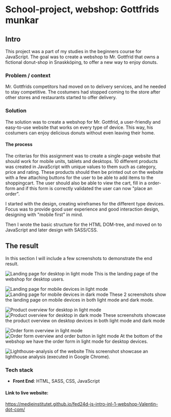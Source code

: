 # School-project, webshop: Gottfrids munkar

## Intro

This project was a part of my studies in the beginners course for JavaScript. The goal was to create a webshop to Mr. Gottfrid that owns a fictional donut-shop in Snaskköping, to offer a new way to enjoy donuts.

### Problem  / context

Mr. Gottfrids competitors had moved on to delivery services, and he needed to stay competitive. The costumers had stopped coming to the store after other stores and restaurants started to offer delivery.

### Solution

The solution was to create a webshop for Mr. Gottfrid, a user-friendly and easy-to-use website that works on every type of device. This way, his costumers can enjoy delicious donuts without even leaving their home.

#### The process 

The criterias for this assignment was to create a single-page website that should work for mobile units, tablets and desktops. 10 different products was created in JavaScript with unique values to them such as category, price and rating. These products should then be printed out on the website with a few attaching buttons for the user to be able to add items to the shoppingcart. The user should also be able to view the cart, fill in a order-form and if this form is correctly validated the user can now "place an order". 

I started with the design, creating wireframes for the different type devices. Focus was to provide good user experience and good interaction design, designing with "mobile first" in mind. 

Then I wrote the basic structure for the HTML DOM-tree, and moved on to JavaScript and later design with SASS/CSS.

## The result

In this section I will include a few screenshots to demonstrate the end result. 

![Landing page for desktop in light mode](/screenshots/landing_page.jpg)
This is the landing page of the webshop for desktop users.

![Landing page for mobile devices in light mode](/screenshots/mobile1_light.png)
![Landing page for mobile devices in dark mode](/screenshots/mobile1_dark.png)
These 2 screenshots show the landing page on mobile devices in both light mode and dark mode.

![Product overview for desktop in light mode](/screenshots/product_overview1_light.jpg)
![Product overview for desktop in dark mode](/screenshots/product_overview1_dark.jpg)
These screenshots showcase the product overview on desktop devices in both light mode and dark mode

![Order form overview in light mode](/screenshots/order_form1_light.jpg)
![Order form overview and order button in light mode](/screenshots/order_form2_light.jpg)
At the bottom of the webshop we have the order form in light mode for desktop devices.

![Lighthouse-analysis of the website](/screenshots/lighthouse.png)
This screenshot showcase an lighthouse analysis (executed in Google Chrome).

### Tech stack
- **Front End**: HTML, SASS, CSS, JavaScript

#### Link to live website:
https://medieinstitutet.github.io/fed24d-js-intro-inl-1-webshop-Valentin-dot-com/ 
